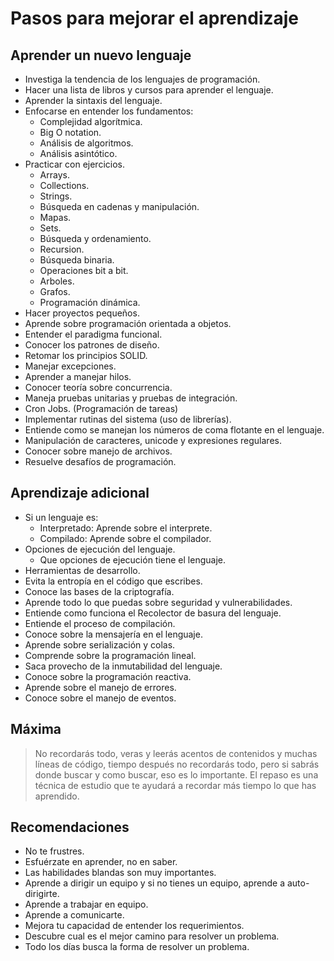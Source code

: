 # Pasos para mejorar el aprendizaje

## Aprender un nuevo lenguaje

- Investiga la tendencia de los lenguajes de programación.
- Hacer una lista de libros y cursos para aprender el lenguaje.
- Aprender la sintaxis del lenguaje.
- Enfocarse en entender los fundamentos:
  - Complejidad algorítmica.
  - Big O notation.
  - Análisis de algoritmos.
  - Análisis asintótico.
- Practicar con ejercicios.
  - Arrays.
  - Collections.
  - Strings.
  - Búsqueda en cadenas y manipulación.
  - Mapas.
  - Sets.
  - Búsqueda y ordenamiento.
  - Recursion.
  - Búsqueda binaria.
  - Operaciones bit a bit.
  - Arboles.
  - Grafos.
  - Programación dinámica.
- Hacer proyectos pequeños.
- Aprende sobre programación orientada a objetos.
- Entender el paradigma funcional.
- Conocer los patrones de diseño.
- Retomar los principios SOLID.
- Manejar excepciones.
- Aprender a manejar hilos.
- Conocer teoría sobre concurrencia.
- Maneja pruebas unitarias y pruebas de integración.
- Cron Jobs. (Programación de tareas)
- Implementar rutinas del sistema (uso de librerías).
- Entiende como se manejan los números de coma flotante en el lenguaje.
- Manipulación de caracteres, unicode y expresiones regulares.
- Conocer sobre manejo de archivos.
- Resuelve desafíos de programación.

## Aprendizaje adicional

- Si un lenguaje es:
  - Interpretado: Aprende sobre el interprete.
  - Compilado: Aprende sobre el compilador.
- Opciones de ejecución del lenguaje.
  - Que opciones de ejecución tiene el lenguaje.
- Herramientas de desarrollo.
- Evita la entropía en el código que escribes.
- Conoce las bases de la criptografía.
- Aprende todo lo que puedas sobre seguridad y vulnerabilidades.
- Entiende como funciona el Recolector de basura del lenguaje.
- Entiende el proceso de compilación.
- Conoce sobre la mensajería en el lenguaje.
- Aprende sobre serialización y colas.
- Comprende sobre la programación lineal.
- Saca provecho de la inmutabilidad del lenguaje.
- Conoce sobre la programación reactiva.
- Aprende sobre el manejo de errores.
- Conoce sobre el manejo de eventos.

## Máxima

> No recordarás todo, veras y leerás acentos de contenidos y muchas líneas de código, tiempo después no recordarás todo, pero si sabrás donde buscar y como buscar, eso es lo importante. El repaso es una técnica de estudio que te ayudará a recordar más tiempo lo que has aprendido.

## Recomendaciones

- No te frustres.
- Esfuérzate en aprender, no en saber.
- Las habilidades blandas son muy importantes.
- Aprende a dirigir un equipo y si no tienes un equipo, aprende a auto-dirigirte.
- Aprende a trabajar en equipo.
- Aprende a comunicarte.
- Mejora tu capacidad de entender los requerimientos.
- Descubre cual es el mejor camino para resolver un problema.
- Todo los días busca la forma de resolver un problema.
